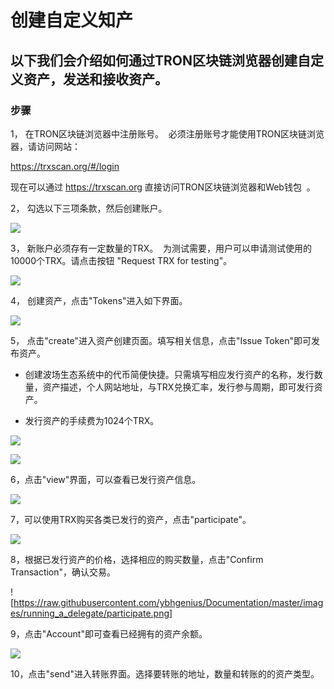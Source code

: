 # 创建自定义知产

## 以下我们会介绍如何通过TRON区块链浏览器创建自定义资产，发送和接收资产。

### 步骤

1， 在TRON区块链浏览器中注册账号。  必须注册账号才能使用TRON区块链浏览器，请访问网站：    

   https://trxscan.org/#/login  

   现在可以通过 https://trxscan.org 直接访问TRON区块链浏览器和Web钱包  。

2， 勾选以下三项条款，然后创建账户。

![](https://raw.githubusercontent.com/ybhgenius/Documentation/master/images/running_a_delegate/create_account.png)

3， 新账户必须存有一定数量的TRX。  为测试需要，用户可以申请测试使用的10000个TRX。请点击按钮 "Request TRX for testing"。          

![](https://raw.githubusercontent.com/ybhgenius/Documentation/master/images/running_a_delegate/request_for_testing.png)    

4， 创建资产，点击"Tokens"进入如下界面。

![](https://raw.githubusercontent.com/ybhgenius/Documentation/master/images/running_a_delegate/Tokens.png)

5， 点击"create"进入资产创建页面。填写相关信息，点击"Issue Token"即可发布资产。

   + 创建波场生态系统中的代币简便快捷。只需填写相应发行资产的名称，发行数量，资产描述，个人网站地址，与TRX兑换汇率，发行参与周期，即可发行资产。
   
   + 发行资产的手续费为1024个TRX。

![](https://raw.githubusercontent.com/ybhgenius/Documentation/master/images/running_a_delegate/Create1.png)

![](https://raw.githubusercontent.com/ybhgenius/Documentation/master/images/running_a_delegate/Create2.png)

6，点击"view"界面，可以查看已发行资产信息。

![](https://raw.githubusercontent.com/ybhgenius/Documentation/master/images/running_a_delegate/view.png)

7，可以使用TRX购买各类已发行的资产，点击"participate"。

![](https://raw.githubusercontent.com/ybhgenius/Documentation/master/images/running_a_delegate/participate1.png)

8，根据已发行资产的价格，选择相应的购买数量，点击"Confirm Transaction"，确认交易。

![https://raw.githubusercontent.com/ybhgenius/Documentation/master/images/running_a_delegate/participate.png]

9，点击"Account"即可查看已经拥有的资产余额。

![](https://raw.githubusercontent.com/ybhgenius/Documentation/master/images/running_a_delegate/Tokens%20Balance.png)

10，点击"send"进入转账界面。选择要转账的地址，数量和转账的的资产类型。




